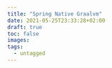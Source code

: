 ```yaml
---
title: "Spring Native Graalvm"
date: 2021-05-25T23:33:28+02:00
draft: true
toc: false
images:
tags: 
  - untagged
---
```


